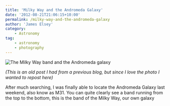 ```yaml
---
title: 'Milky Way and the Andromeda Galaxy'
date: '2012-08-21T21:06:15+10:00'
permalink: /milky-way-and-the-andromeda-galaxy
author: 'James Elsey'
category:
    - Astronomy
tag:
    - astronomy
    - photography
---
```

![The Milky Way band and the Andromeda galaxy](/assets/post_images/2011/Andromeda)

*(This is an old post I had from a previous blog, but since I love the photo I wanted to repost here)*

After much searching, I was finally able to locate the Andromeda Galaxy last weekend, also know as M31. You can quite clearly see a band running from the top to the bottom, this is the band of the Milky Way, our own galaxy